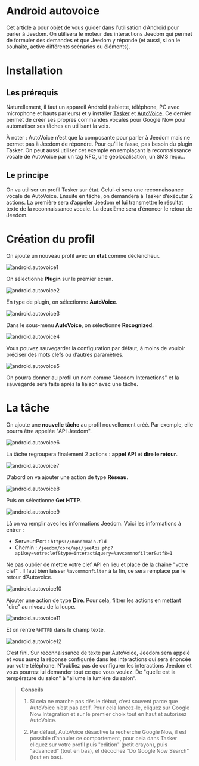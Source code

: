 # Android autovoice

Cet article a pour objet de vous guider dans l’utilisation d’Android pour parler à Jeedom. On utilisera le moteur des interactions Jeedom qui permet de formuler des demandes et que Jeedom y réponde (et aussi, si on le souhaite, active différents scénarios ou éléments).

# Installation

## Les prérequis

Naturellement, il faut un appareil Android (tablette, téléphone, PC avec microphone et hauts parleurs) et y installer [Tasker](https://play.google.com/store/apps/details?id=net.dinglisch.android.taskerm&hl=fr) et [AutoVoice](https://play.google.com/store/apps/details?id=com.joaomgcd.autovoice&hl=fr). Ce dernier permet de créer ses propres commandes vocales pour Google Now pour automatiser ses tâches en utilisant la voix.

À noter : AutoVoice n’est que la composante pour parler à Jeedom mais ne permet pas à Jeedom de répondre. Pour qu’il le fasse, pas besoin du plugin Tasker. On peut aussi utiliser cet exemple en remplaçant la reconnaissance vocale de AutoVoice par un tag NFC, une géolocalisation, un SMS reçu…​

## Le principe

On va utiliser un profil Tasker sur état. Celui-ci sera une reconnaissance vocale de AutoVoice. Ensuite en tâche, on demandera à Tasker d’exécuter 2 actions. La première sera d’appeler Jeedom et lui transmettre le résultat texte de la reconnaissance vocale. La deuxième sera d’énoncer le retour de Jeedom.

# Création du profil

On ajoute un nouveau profil avec un **état** comme déclencheur.

![android.autovoice1](images/android.autovoice1.png)

On sélectionne **Plugin** sur le premier écran.

![android.autovoice2](images/android.autovoice2.png)

En type de plugin, on sélectionne **AutoVoice**.

![android.autovoice3](images/android.autovoice3.png)

Dans le sous-menu **AutoVoice**, on sélectionne **Recognized**.

![android.autovoice4](images/android.autovoice4.png)

Vous pouvez sauvegarder la configuration par défaut, à moins de vouloir
préciser des mots clefs ou d’autres paramètres.

![android.autovoice5](images/android.autovoice5.png)

On pourra donner au profil un nom comme "Jeedom Interactions" et la sauvegarde sera faite après la liaison avec une tâche.

# La tâche

On ajoute une **nouvelle tâche** au profil nouvellement créé. Par exemple, elle pourra être appelée "API Jeedom".

![android.autovoice6](images/android.autovoice6.png)

La tâche regroupera finalement 2 actions : **appel API** et **dire le retour**.

![android.autovoice7](images/android.autovoice7.png)

D’abord on va ajouter une action de type **Réseau**.

![android.autovoice8](images/android.autovoice8.png)

Puis on sélectionne **Get HTTP**.

![android.autovoice9](images/android.autovoice9.png)

Là on va remplir avec les informations Jeedom. Voici les informations à entrer :

-   Serveur:Port : ``https://mondomain.tld``
-   Chemin : ``/jeedom/core/api/jeeApi.php?apikey=votreclef&type=interact&query=%avcommnofilter&utf8=1``

Ne pas oublier de mettre votre clef API en lieu et place de la chaine "votre clef" . Il faut bien laisser ``%avcommonfilter`` à la fin, ce sera remplacé par le retour d’Autovoice.

![android.autovoice10](images/android.autovoice10.png)

Ajouter une action de type **Dire**. Pour cela, filtrer les actions en mettant "dire" au niveau de la loupe.

![android.autovoice11](images/android.autovoice11.png)

Et on rentre ``%HTTPD`` dans le champ texte.

![android.autovoice12](images/android.autovoice12.png)

C’est fini. Sur reconnaissance de texte par AutoVoice, Jeedom sera appelé et vous aurez la réponse configurée dans les interactions qui sera énoncée par votre téléphone. N’oubliez pas de configurer les interactions Jeedom et vous pourrez lui demander tout ce que vous voulez. De "quelle est la température du salon" à "allume la lumière du salon".

> **Conseils**
>
> 1. Si cela ne marche pas dès le début, c’est souvent parce que AutoVoice n’est pas actif. Pour cela lancez-le, cliquez sur Google Now Integration et sur le premier choix tout en haut et autorisez AutoVoice.
>
> 2. Par défaut, AutoVoice désactive la recherche Google Now, il est possible d’annuler ce comportement, pour cela dans Tasker cliquez sur votre profil puis "edition" (petit crayon), puis "advanced" (tout en bas), et décochez "Do Google Now Search" (tout en bas).
